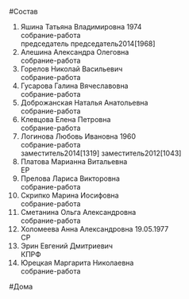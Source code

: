 #Состав  
1. Яшина Татьяна Владимировна 1974  
    собрание-работа  
    председатель председатель2014[1968]  
2. Алешина Александра Олеговна  
    собрание-работа  
3. Горелов Николай Васильевич  
    собрание-работа  
4. Гусарова Галина Вячеславовна  
    собрание-работа  
5. Доброжанская Наталья Анатольевна  
    собрание-работа  
6. Клевцова Елена Петровна  
    собрание-работа  
7. Логинова Любовь Ивановна 1960  
    собрание-работа  
    заместитель2014[1319] заместитель2012[1043]  
8. Платова Марианна Витальевна  
    ЕР  
9. Прелова Лариса Викторовна  
    собрание-работа  
10. Скрипко Марина Иосифовна  
    собрание-работа  
11. Сметанина Ольга Александровна  
    собрание-работа  
12. Холомеева Анна Александровна 19.05.1977  
    СР  
13. Эрин Евгений Дмитриевич  
    КПРФ  
14. Юрецкая Маргарита Николаевна  
    собрание-работа  
  
#Дома  
